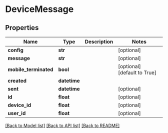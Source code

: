 # DeviceMessage

## Properties
Name | Type | Description | Notes
------------ | ------------- | ------------- | -------------
**config** | **str** |  | [optional] 
**message** | **str** |  | [optional] 
**mobile_terminated** | **bool** |  | [optional] [default to True]
**created** | **datetime** |  | 
**sent** | **datetime** |  | [optional] 
**id** | **float** |  | [optional] 
**device_id** | **float** |  | [optional] 
**user_id** | **float** |  | [optional] 

[[Back to Model list]](../README.md#documentation-for-models) [[Back to API list]](../README.md#documentation-for-api-endpoints) [[Back to README]](../README.md)


